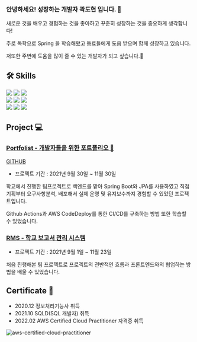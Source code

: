### 안녕하세요! 성장하는 개발자 곽도현 입니다. 👋

새로운 것을 배우고 경험하는 것을 좋아하고 꾸준히 성장하는 것을 중요하게 생각합니다!

주로 독학으로 Spring 을 학습해왔고 동료들에게 도움 받으며 함께 성장하고 있습니다.

저또한 주변에 도움을 많이 줄 수 있는 개발자가 되고 싶습니다.🤑


## 🛠️ Skills
<p>
  <img src="https://img.shields.io/badge/Java-007396?style=flat-square&logo=Java&logoColor=white"/>
  <img src="https://img.shields.io/badge/Python-3776AB?style=flat-square&logo=Python&logoColor=white"/>
  <img src="https://img.shields.io/badge/javascript-F7DF1E?style=flat-square&logo=javascript&logoColor=white">
    <br>
  <img src="https://img.shields.io/badge/Spring Boot-6DB33F?style=flat-square&logo=Spring&logoColor=white"/>
  <img src="https://img.shields.io/badge/MySQL-4479A1?style=flat-square&logo=MySQL&logoColor=white"/>
  <img src="https://img.shields.io/badge/Redis-DC382D?style=flat-square&logo=Redis&logoColor=white"/>
    <br>
  <img src="https://img.shields.io/badge/Amazon AWS-232F3E?style=flat-square&logo=Amazon-AWS&logoColor=white"/>
  <img src="https://img.shields.io/badge/Docker-2496ED?style=flat-square&logo=Docker&logoColor=white"/>
  <img src="https://img.shields.io/badge/Swagger-85EA2D?style=flat-square&logo=Swagger&logoColor=white"/>
 </p>
 
 ## Project 💻
 
 ### [Portfolist - 개발자들을 위한 포트폴리오 🎨](https://portfolist.kr)
 [GITHUB](https://github.com/DSM-Portfolist)
 
 - 프로젝트 기간 : 2021년 9월 30일 ~ 11월 30일
 
 학교에서 진행한 팀프로젝트로 백엔드를 맡아 Spring Boot와 JPA를 사용하였고 직접 기획부터 요구사항분석, 배포해서 실제 운영 및 유지보수까지 경험할 수 있었던 프로젝트입니다.
 
 Github Actions과 AWS CodeDeploy를 통한 CI/CD를 구축하는 방법 또한 학습할 수 있었습니다.
 
 
 ### [RMS - 학교 보고서 관리 시스템](https://github.com/DSM-SUBMIT/rms_backend_springboot)
 
 - 프로젝트 기간 : 2021년 9월 1일 ~ 11월 23일

처음 진행해본 팀 프로젝트로 프로젝트의 전반적인 흐름과 프론트엔드와의 협업하는 방법을 배울 수 있었습니다.


## Certificate 🏅
- 2020.12 정보처리기능사 취득
- 2021.10 SQLD(SQL 개발자) 취득
- 2022.02 AWS Certified Cloud Practitioner 자격증 취득

![aws-certified-cloud-practitioner](https://user-images.githubusercontent.com/66357473/159420476-ae86bf69-d85d-411a-8aad-71680d374ee7.png)




 
 
 
